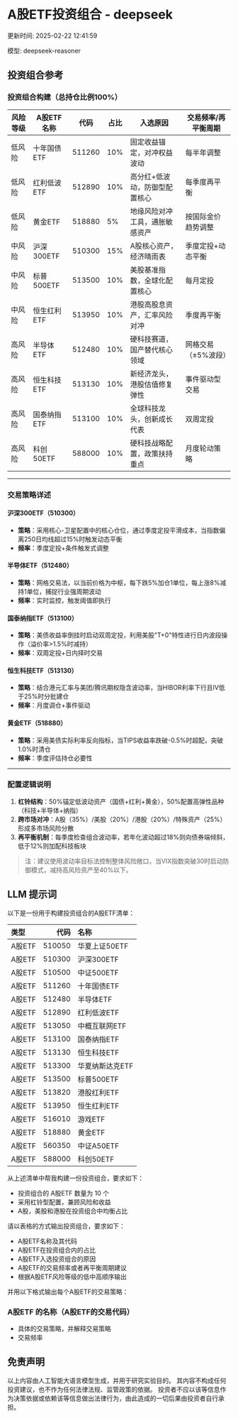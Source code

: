 # A股ETF投资组合 - deepseek

更新时间: 2025-02-22 12:41:59

模型: deepseek-reasoner

## 投资组合参考

### 投资组合构建（总持仓比例100%）

| 风险等级 | A股ETF名称         | 代码    | 占比  | 入选原因                          | 交易频率/再平衡周期 |
|----------|--------------------|---------|-------|-----------------------------------|---------------------|
| 低风险   | 十年国债ETF         | 511260 | 10%   | 固定收益锚定，对冲权益波动          | 每半年调整          |
| 低风险   | 红利低波ETF         | 512890 | 10%   | 高分红+低波动，防御型配置核心        | 每季度再平衡        |
| 低风险   | 黄金ETF             | 518880 | 5%    | 地缘风险对冲工具，通胀敏感资产        | 按国际金价趋势调整  |
| 中风险   | 沪深300ETF          | 510300 | 15%   | A股核心资产，经济晴雨表              | 季度定投+动态平衡   |
| 中风险   | 标普500ETF          | 513500 | 10%   | 美股基准指数，全球化配置核心          | 每月定投            |
| 中风险   | 恒生红利ETF         | 513950 | 10%   | 港股高股息资产，汇率风险对冲          | 季度再平衡          |
| 高风险   | 半导体ETF           | 512480 | 10%   | 硬科技赛道，国产替代核心领域          | 网格交易（±5%波段） |
| 高风险   | 恒生科技ETF         | 513130 | 10%   | 新经济龙头，港股估值修复弹性          | 事件驱动型交易      |
| 高风险   | 国泰纳指ETF         | 513100 | 10%   | 全球科技龙头，创新成长代表            | 双周定投            |
| 高风险   | 科创50ETF           | 588000 | 10%   | 硬科技战略配置，政策扶持重点          | 月度轮动策略        |

---

### 交易策略详述

#### 沪深300ETF（510300）
- **策略**：采用核心-卫星配置中的核心仓位，通过季度定投平滑成本，当指数偏离250日均线超过15%时触发动态平衡
- **频率**：季度定投+条件触发式调整

#### 半导体ETF（512480）
- **策略**：网格交易法，以当前价格为中枢，每下跌5%加仓1单位，每上涨8%减持1单位，捕捉行业强周期波动
- **频率**：实时监控，触发阈值即执行

#### 国泰纳指ETF（513100）
- **策略**：美债收益率倒挂时启动双周定投，利用美股"T+0"特性进行日内波段操作（溢价率>1.5%时减持）
- **频率**：双周定投+日内择时交易

#### 恒生科技ETF（513130）
- **策略**：结合港元汇率与美团/腾讯期权隐含波动率，当HIBOR利率下行且IV低于25%时分批建仓
- **频率**：月度调仓+事件驱动

#### 黄金ETF（518880）
- **策略**：采用美债实际利率反向指标，当TIPS收益率跌破-0.5%时超配，突破1.0%时清仓
- **频率**：季度评估持仓必要性

---

### 配置逻辑说明
1. **杠铃结构**：50%锚定低波动资产（国债+红利+黄金），50%配置高弹性品种（科技+半导体+纳指）
2. **跨市场对冲**：A股（35%）/美股（20%）/港股（20%）/特殊资产（25%）形成多市场风险分散
3. **再平衡机制**：每季度检查组合波动率，若年化波动超过18%则向债券端倾斜，低于12%则加配科技板块

> 注：建议使用波动率目标法控制整体风险敞口，当VIX指数突破30时启动防御模式，减持高风险资产至40%以下。

## LLM 提示词

以下是一份用于构建投资组合的A股ETF清单：

| 类型    |     代码 | 名称        |
|:------|-------:|:----------|
| A股ETF | 510050 | 华夏上证50ETF |
| A股ETF | 510300 | 沪深300ETF  |
| A股ETF | 510500 | 中证500ETF  |
| A股ETF | 511260 | 十年国债ETF   |
| A股ETF | 512480 | 半导体ETF    |
| A股ETF | 512890 | 红利低波ETF   |
| A股ETF | 513050 | 中概互联网ETF  |
| A股ETF | 513100 | 国泰纳指ETF   |
| A股ETF | 513130 | 恒生科技ETF   |
| A股ETF | 513300 | 华夏纳斯达克ETF |
| A股ETF | 513500 | 标普500ETF  |
| A股ETF | 513820 | 港股红利ETF   |
| A股ETF | 513950 | 恒生红利ETF   |
| A股ETF | 516010 | 游戏ETF     |
| A股ETF | 518880 | 黄金ETF     |
| A股ETF | 560350 | 中证A50ETF  |
| A股ETF | 588000 | 科创50ETF   |

从上述清单中帮我构建一份投资组合，要求如下：

- 投资组合的 A股ETF 数量为 10 个
- 采用杠铃型配置，兼顾风险和收益
- A股，美股和港股在投资组合中均衡占比

请以表格的方式输出投资组合，要求如下：

- A股ETF名称及其代码
- A股ETF在投资组合内的占比
- A股ETF入选投资组合的原因
- A股ETF的交易频率或者再平衡周期建议
- 根据A股ETF风险等级的低中高顺序输出

并用以下格式输出每个A股ETF的交易策略：

### A股ETF 的名称（A股ETF的交易代码）

- 具体的交易策略，并解释交易策略
- 交易频率



## 免责声明

以上内容由人工智能大语言模型生成，并用于研究实验目的。
其内容不构成任何投资建议，也不作为任何法律法规、监管政策的依据。
投资者不应以该等信息作为决策依据或依赖该等信息做出法律行为，由此造成的一切后果由投资者自行承担。